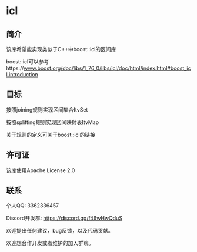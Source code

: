 # icl

## 简介

该库希望能实现类似于C++中boost::icl的区间库

boost::icl可以参考https://www.boost.org/doc/libs/1_76_0/libs/icl/doc/html/index.html#boost_icl.introduction

## 目标

按照joining规则实现区间集合ItvSet

按照splitting规则实现区间映射表ItvMap

关于规则的定义可关于boost::icl的链接

## 许可证

该库使用Apache License 2.0

## 联系

个人QQ: 3362336457

Discord开发群: https://discord.gg/f46wHwQduS

欢迎提出任何建议，bug反馈，以及代码贡献。

欢迎想合作开发或者维护的加入群聊。




